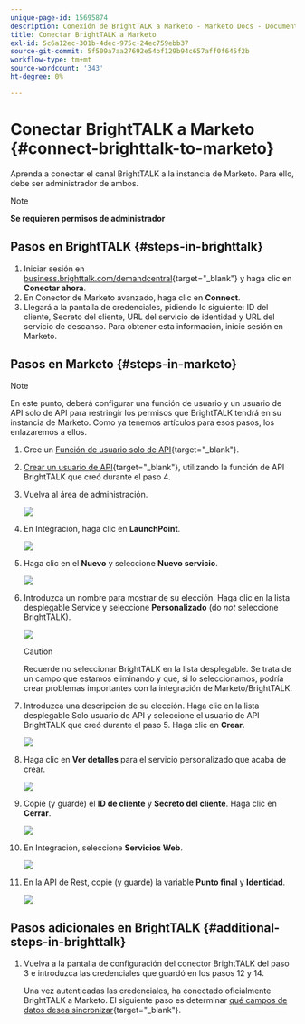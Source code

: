 ```yaml
---
unique-page-id: 15695874
description: Conexión de BrightTALK a Marketo - Marketo Docs - Documentación del producto
title: Conectar BrightTALK a Marketo
exl-id: 5c6a12ec-301b-4dec-975c-24ec759ebb37
source-git-commit: 5f509a7aa27692e54bf129b94c657aff0f645f2b
workflow-type: tm+mt
source-wordcount: '343'
ht-degree: 0%

---
```


# Conectar BrightTALK a Marketo {#connect-brighttalk-to-marketo}

Aprenda a conectar el canal BrightTALK a la instancia de Marketo. Para ello, debe ser administrador de ambos.

>[!NOTE]
>
>**Se requieren permisos de administrador**

## Pasos en BrightTALK {#steps-in-brighttalk}

1. Iniciar sesión en [business.brighttalk.com/demandcentral](https://business.brighttalk.com/demandcentral/login){target=&quot;_blank&quot;} y haga clic en **Conectar ahora**.
1. En Conector de Marketo avanzado, haga clic en **Connect**.
1. Llegará a la pantalla de credenciales, pidiendo lo siguiente: ID del cliente, Secreto del cliente, URL del servicio de identidad y URL del servicio de descanso. Para obtener esta información, inicie sesión en Marketo.

## Pasos en Marketo {#steps-in-marketo}

>[!NOTE]
>
>En este punto, deberá configurar una función de usuario y un usuario de API solo de API para restringir los permisos que BrightTALK tendrá en su instancia de Marketo. Como ya tenemos artículos para esos pasos, los enlazaremos a ellos.

1. Cree un [Función de usuario solo de API](/help/marketo/product-docs/administration/users-and-roles/create-an-api-only-user-role.md){target=&quot;_blank&quot;}.

1. [Crear un usuario de API](/help/marketo/product-docs/administration/users-and-roles/create-an-api-only-user.md){target=&quot;_blank&quot;}, utilizando la función de API BrightTALK que creó durante el paso 4.

1. Vuelva al área de administración.

   ![](assets/connect-brighttalk-to-marketo-1.png)

1. En Integración, haga clic en **LaunchPoint**.

   ![](assets/connect-brighttalk-to-marketo-2.png)

1. Haga clic en el **Nuevo** y seleccione **Nuevo servicio**.

   ![](assets/connect-brighttalk-to-marketo-3.png)

1. Introduzca un nombre para mostrar de su elección. Haga clic en la lista desplegable Service y seleccione **Personalizado** (do _not_ seleccione BrightTALK).

   ![](assets/connect-brighttalk-to-marketo-4.png)

   >[!CAUTION]
   >
   >Recuerde no seleccionar BrightTALK en la lista desplegable. Se trata de un campo que estamos eliminando y que, si lo seleccionamos, podría crear problemas importantes con la integración de Marketo/BrightTALK.

1. Introduzca una descripción de su elección. Haga clic en la lista desplegable Solo usuario de API y seleccione el usuario de API BrightTALK que creó durante el paso 5. Haga clic en **Crear**.

   ![](assets/connect-brighttalk-to-marketo-5.png)

1. Haga clic en **Ver detalles** para el servicio personalizado que acaba de crear.

   ![](assets/connect-brighttalk-to-marketo-6.png)

1. Copie (y guarde) el **ID de cliente** y **Secreto del cliente**. Haga clic en **Cerrar**.

   ![](assets/connect-brighttalk-to-marketo-7.png)

1. En Integración, seleccione **Servicios Web**.

   ![](assets/connect-brighttalk-to-marketo-8.png)

1. En la API de Rest, copie (y guarde) la variable **Punto final** y **Identidad**.

   ![](assets/connect-brighttalk-to-marketo-9.png)

## Pasos adicionales en BrightTALK {#additional-steps-in-brighttalk}

1. Vuelva a la pantalla de configuración del conector BrightTALK del paso 3 e introduzca las credenciales que guardó en los pasos 12 y 14.

   Una vez autenticadas las credenciales, ha conectado oficialmente BrightTALK a Marketo. El siguiente paso es determinar [qué campos de datos desea sincronizar](https://support.brighttalk.com/hc/en-us/articles/115005131274-BrightTALK-Connector-for-Marketo-Choose-the-Fields-to-Sync){target=&quot;_blank&quot;}.
